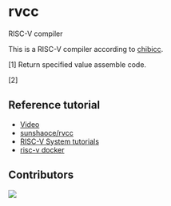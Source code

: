 # rvcc
RISC-V compiler


This is a RISC-V compiler according to [chibicc](https://github.com/rui314/chibicc).

[1] Return specified value assemble code.

[2]

## Reference tutorial

* [Video](https://space.bilibili.com/296494084)
* [sunshaoce/rvcc](https://github.com/sunshaoce/rvcc)
* [RISC-V System tutorials](https://www.bilibili.com/video/BV1Q5411w7z5)
* [risc-v docker](https://github.com/DavidBurela/riscv-emulator-docker-image)


## Contributors

<a href = "https://github.com/Tanu-N-Prabhu/Python/graphs/contributors">
  <img src = "https://contrib.rocks/image?repo=wtffqbpl/rvcc"/>
</a>

